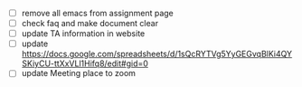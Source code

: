 - [ ] remove all emacs from assignment page
- [ ] check faq and make document clear
- [ ] update TA information in website
- [ ] update https://docs.google.com/spreadsheets/d/1sQcRYTVg5YyGEGvqBlKi4QYSKiyCU-ttXxVLl1Hifq8/edit#gid=0
- [ ] update Meeting place to zoom
